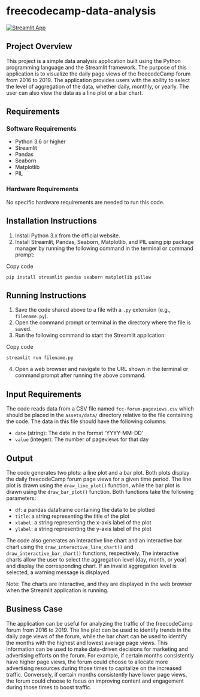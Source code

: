 # freecodecamp-data-analysis

[![Streamlit App](https://static.streamlit.io/badges/streamlit_badge_black_white.svg)](https://elliottfairhall-forum-page-views-analysis-main-3fr0fy.streamlit.app/)

## Project Overview

This project is a simple data analysis application built using the Python programming language and the Streamlit framework. The purpose of this application is to visualize the daily page views of the freecodeCamp forum from 2016 to 2019. The application provides users with the ability to select the level of aggregation of the data, whether daily, monthly, or yearly. The user can also view the data as a line plot or a bar chart.


## Requirements

### Software Requirements

-   Python 3.6 or higher
-   Streamlit
-   Pandas
-   Seaborn
-   Matplotlib
-   PIL

### Hardware Requirements

No specific hardware requirements are needed to run this code.

## Installation Instructions

1.  Install Python 3.x from the official website.
2.  Install Streamlit, Pandas, Seaborn, Matplotlib, and PIL using pip package manager by running the following command in the terminal or command prompt:

Copy code

`pip install streamlit pandas seaborn matplotlib pillow` 

## Running Instructions

1.  Save the code shared above to a file with a `.py` extension (e.g., `filename.py`).
2.  Open the command prompt or terminal in the directory where the file is saved.
3.  Run the following command to start the Streamlit application:

Copy code

`streamlit run filename.py` 

4.  Open a web browser and navigate to the URL shown in the terminal or command prompt after running the above command.

## Input Requirements

The code reads data from a CSV file named `fcc-forum-pageviews.csv` which should be placed in the `assets/data/` directory relative to the file containing the code. The data in this file should have the following columns:

-   `date` (string): The date in the format 'YYYY-MM-DD'
-   `value` (integer): The number of pageviews for that day

## Output

The code generates two plots: a line plot and a bar plot. Both plots display the daily freecodeCamp forum page views for a given time period. The line plot is drawn using the `draw_line_plot()` function, while the bar plot is drawn using the `draw_bar_plot()` function. Both functions take the following parameters:

-   `df`: a pandas dataframe containing the data to be plotted
-   `title`: a string representing the title of the plot
-   `xlabel`: a string representing the x-axis label of the plot
-   `ylabel`: a string representing the y-axis label of the plot

The code also generates an interactive line chart and an interactive bar chart using the `draw_interactive_line_chart()` and `draw_interactive_bar_chart()` functions, respectively. The interactive charts allow the user to select the aggregation level (day, month, or year) and display the corresponding chart. If an invalid aggregation level is selected, a warning message is displayed.

Note: The charts are interactive, and they are displayed in the web browser when the Streamlit application is running.
## Business Case

The application can be useful for analyzing the traffic of the freecodeCamp forum from 2016 to 2019. The line plot can be used to identify trends in the daily page views of the forum, while the bar chart can be used to identify the months with the highest and lowest average page views. This information can be used to make data-driven decisions for marketing and advertising efforts on the forum. For example, if certain months consistently have higher page views, the forum could choose to allocate more advertising resources during those times to capitalize on the increased traffic. Conversely, if certain months consistently have lower page views, the forum could choose to focus on improving content and engagement during those times to boost traffic.
